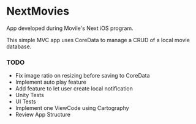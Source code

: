 # NextMovies
App developed during Movile's Next iOS program.

This simple MVC app uses CoreData to manage a CRUD of a local movie database.

### TODO
 - Fix image ratio on resizing before saving to CoreData
 - Implement auto play feature
 - Add feature to let user create local notification
 - Unity Tests
 - UI Tests
 - Implement one ViewCode using Cartography
 - Review App Structure
